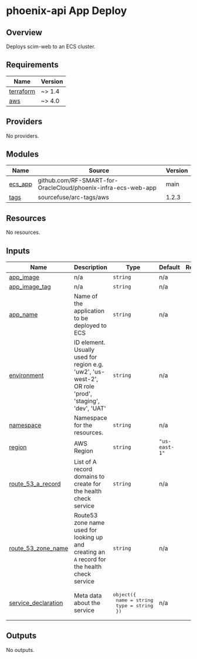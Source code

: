 # phoenix-api App Deploy

## Overview

Deploys scim-web to an ECS cluster.

<!-- BEGINNING OF PRE-COMMIT-TERRAFORM DOCS HOOK -->
## Requirements

| Name | Version |
|------|---------|
| <a name="requirement_terraform"></a> [terraform](#requirement\_terraform) | ~> 1.4 |
| <a name="requirement_aws"></a> [aws](#requirement\_aws) | ~> 4.0 |

## Providers

No providers.

## Modules

| Name | Source | Version |
|------|--------|---------|
| <a name="module_ecs_app"></a> [ecs\_app](#module\_ecs\_app) | github.com/RF-SMART-for-OracleCloud/phoenix-infra-ecs-web-app | main |
| <a name="module_tags"></a> [tags](#module\_tags) | sourcefuse/arc-tags/aws | 1.2.3 |

## Resources

No resources.

## Inputs

| Name | Description | Type | Default | Required |
|------|-------------|------|---------|:--------:|
| <a name="input_app_image"></a> [app\_image](#input\_app\_image) | n/a | `string` | n/a | yes |
| <a name="input_app_image_tag"></a> [app\_image\_tag](#input\_app\_image\_tag) | n/a | `string` | n/a | yes |
| <a name="input_app_name"></a> [app\_name](#input\_app\_name) | Name of the application to be deployed to ECS | `string` | n/a | yes |
| <a name="input_environment"></a> [environment](#input\_environment) | ID element. Usually used for region e.g. 'uw2', 'us-west-2', OR role 'prod', 'staging', 'dev', 'UAT' | `string` | n/a | yes |
| <a name="input_namespace"></a> [namespace](#input\_namespace) | Namespace for the resources. | `string` | n/a | yes |
| <a name="input_region"></a> [region](#input\_region) | AWS Region | `string` | `"us-east-1"` | no |
| <a name="input_route_53_a_record"></a> [route\_53\_a\_record](#input\_route\_53\_a\_record) | List of A record domains to create for the health check service | `string` | n/a | yes |
| <a name="input_route_53_zone_name"></a> [route\_53\_zone\_name](#input\_route\_53\_zone\_name) | Route53 zone name used for looking up and creating an `A` record for the health check service | `string` | n/a | yes |
| <a name="input_service_declaration"></a> [service\_declaration](#input\_service\_declaration) | Meta data about the service | <pre>object({<br>    name = string<br>    type = string<br>  })</pre> | n/a | yes |

## Outputs

No outputs.
<!-- END OF PRE-COMMIT-TERRAFORM DOCS HOOK -->
<!-- BEGIN_TF_DOCS -->
<!-- END_TF_DOCS -->
